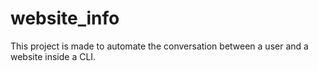 # website_info
This project is made to automate the conversation between a user and a website inside a CLI. 
